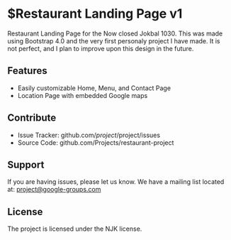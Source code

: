 $Restaurant Landing Page v1
========

Restaurant Landing Page for the Now closed Jokbal 1030. This was made using Bootstrap 4.0 and the very first personaly project I have made. It is not perfect, and I plan to improve upon this design in the future. 


Features
--------

- Easily customizable Home, Menu, and Contact Page
- Location Page with embedded Google maps


Contribute
----------

- Issue Tracker: github.com/$project/$project/issues
- Source Code: github.com/Projects/restaurant-project

Support
-------

If you are having issues, please let us know.
We have a mailing list located at: project@google-groups.com

License
-------

The project is licensed under the NJK license.